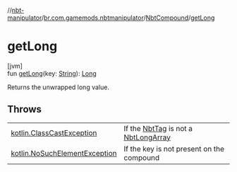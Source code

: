 //[nbt-manipulator](../../../index.md)/[br.com.gamemods.nbtmanipulator](../index.md)/[NbtCompound](index.md)/[getLong](get-long.md)

# getLong

[jvm]\
fun [getLong](get-long.md)(key: [String](https://kotlinlang.org/api/latest/jvm/stdlib/kotlin/-string/index.html)): [Long](https://kotlinlang.org/api/latest/jvm/stdlib/kotlin/-long/index.html)

Returns the unwrapped long value.

## Throws

| | |
|---|---|
| [kotlin.ClassCastException](https://kotlinlang.org/api/latest/jvm/stdlib/kotlin/-class-cast-exception/index.html) | If the [NbtTag](../-nbt-tag/index.md) is not a [NbtLongArray](../-nbt-long-array/index.md) |
| [kotlin.NoSuchElementException](https://kotlinlang.org/api/latest/jvm/stdlib/kotlin/-no-such-element-exception/index.html) | If the key is not present on the compound |
